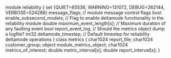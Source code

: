 module reliability {
	set {QUIET=65536, WARNING=131072, DEBUG=262144, VERBOSE=524288} message_flags; // module message control flags
	bool enable_subsecond_models; // Flag to enable deltamode functionality in the reliability module
	double maximum_event_length[s]; // Maximum duration of any faulting event
	bool report_event_log; // Should the metrics object dump a logfile?
	int32 deltamode_timestep; // Default timestep for reliability deltamode operations
}
class metrics {
	char1024 report_file;
	char1024 customer_group;
	object module_metrics_object;
	char1024 metrics_of_interest;
	double metric_interval[s];
	double report_interval[s];
}


